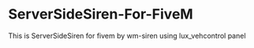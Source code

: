 # ServerSideSiren-For-FiveM
This is ServerSideSiren for fivem by wm-siren using lux_vehcontrol panel
